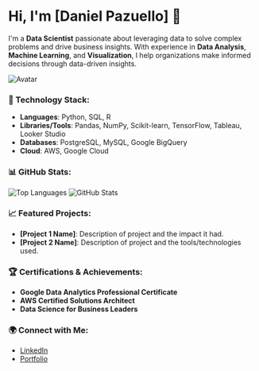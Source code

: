 # Hi, I'm [Daniel Pazuello] 👋

I'm a **Data Scientist** passionate about leveraging data to solve complex problems and drive business insights. With experience in **Data Analysis**, **Machine Learning**, and **Visualization**, I help organizations make informed decisions through data-driven insights.

![Avatar](https://your-avatar-link.com)

### 🔧 Technology Stack:
- **Languages**: Python, SQL, R
- **Libraries/Tools**: Pandas, NumPy, Scikit-learn, TensorFlow, Tableau, Looker Studio
- **Databases**: PostgreSQL, MySQL, Google BigQuery
- **Cloud**: AWS, Google Cloud

### 📊 GitHub Stats:
![Top Languages](https://github-readme-stats.vercel.app/api/top-langs/?username=seuusername&layout=compact&theme=radical&langs_count=3&custom_title=Top%20Languages&hide=html,css&hide_border=true&card_width=300&langs=Python=60,SQL=30,R=10)
![GitHub Stats](https://github-readme-stats.vercel.app/api?username=seuusername&show_icons=true&theme=radical)

### 📈 Featured Projects:
- **[Project 1 Name]**: Description of project and the impact it had.
- **[Project 2 Name]**: Description of project and the tools/technologies used.

### 🏆 Certifications & Achievements:
- **Google Data Analytics Professional Certificate**
- **AWS Certified Solutions Architect**
- **Data Science for Business Leaders**

### 🌍 Connect with Me:
- [LinkedIn](https://linkedin.com/in/seu-perfil)
- [Portfolio](https://seu-portfolio.com)
